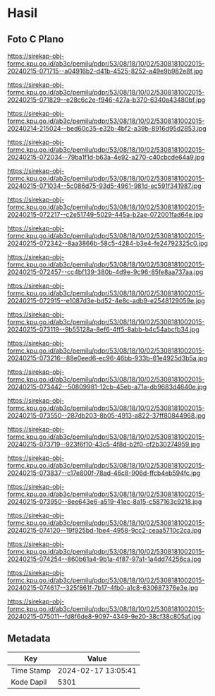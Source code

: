 # Hasil

## Foto C Plano

https://sirekap-obj-formc.kpu.go.id/ab3c/pemilu/pdpr/53/08/18/10/02/5308181002015-20240215-071715--a04916b2-d41b-4525-8252-a49e9b982e8f.jpg

https://sirekap-obj-formc.kpu.go.id/ab3c/pemilu/pdpr/53/08/18/10/02/5308181002015-20240215-071829--e28c6c2e-f946-427a-b370-6340a43480bf.jpg

https://sirekap-obj-formc.kpu.go.id/ab3c/pemilu/pdpr/53/08/18/10/02/5308181002015-20240214-215024--bed60c35-e32b-4bf2-a39b-8916d95d2853.jpg

https://sirekap-obj-formc.kpu.go.id/ab3c/pemilu/pdpr/53/08/18/10/02/5308181002015-20240215-072034--79ba1f1d-b63a-4e92-a270-c40cbcde64a9.jpg

https://sirekap-obj-formc.kpu.go.id/ab3c/pemilu/pdpr/53/08/18/10/02/5308181002015-20240215-071034--5c086d75-93d5-4961-981d-ec591f341987.jpg

https://sirekap-obj-formc.kpu.go.id/ab3c/pemilu/pdpr/53/08/18/10/02/5308181002015-20240215-072217--c2e51749-5029-445a-b2ae-072001fad64e.jpg

https://sirekap-obj-formc.kpu.go.id/ab3c/pemilu/pdpr/53/08/18/10/02/5308181002015-20240215-072342--8aa3866b-58c5-4284-b3e4-fe24792325c0.jpg

https://sirekap-obj-formc.kpu.go.id/ab3c/pemilu/pdpr/53/08/18/10/02/5308181002015-20240215-072457--cc4bf139-380b-4d9e-9c96-85fe8aa737aa.jpg

https://sirekap-obj-formc.kpu.go.id/ab3c/pemilu/pdpr/53/08/18/10/02/5308181002015-20240215-072915--e1087d3e-bd52-4e8c-adb9-e2548129059e.jpg

https://sirekap-obj-formc.kpu.go.id/ab3c/pemilu/pdpr/53/08/18/10/02/5308181002015-20240215-073119--9b55128a-8ef6-4ff5-8abb-b4c54abcfb34.jpg

https://sirekap-obj-formc.kpu.go.id/ab3c/pemilu/pdpr/53/08/18/10/02/5308181002015-20240215-073216--88e0eed6-ec96-46bb-933b-61e4925d3b5a.jpg

https://sirekap-obj-formc.kpu.go.id/ab3c/pemilu/pdpr/53/08/18/10/02/5308181002015-20240215-073442--50809981-12cb-45eb-a71a-db9683d4640e.jpg

https://sirekap-obj-formc.kpu.go.id/ab3c/pemilu/pdpr/53/08/18/10/02/5308181002015-20240215-073550--287db203-8b05-4913-a822-37ff80844968.jpg

https://sirekap-obj-formc.kpu.go.id/ab3c/pemilu/pdpr/53/08/18/10/02/5308181002015-20240215-073719--923f6f10-43c5-4f8d-b2f0-cf2b30274959.jpg

https://sirekap-obj-formc.kpu.go.id/ab3c/pemilu/pdpr/53/08/18/10/02/5308181002015-20240215-073837--c17e800f-78ad-46c8-906d-ffcb4eb594fc.jpg

https://sirekap-obj-formc.kpu.go.id/ab3c/pemilu/pdpr/53/08/18/10/02/5308181002015-20240215-073950--8ee643e6-a519-41ec-8a15-c587163c9218.jpg

https://sirekap-obj-formc.kpu.go.id/ab3c/pemilu/pdpr/53/08/18/10/02/5308181002015-20240215-074120--19f925bd-1be4-4958-9cc2-ceaa5710c2ca.jpg

https://sirekap-obj-formc.kpu.go.id/ab3c/pemilu/pdpr/53/08/18/10/02/5308181002015-20240215-074254--860b61a4-9b1a-4f87-97a1-1a4dd74256ca.jpg

https://sirekap-obj-formc.kpu.go.id/ab3c/pemilu/pdpr/53/08/18/10/02/5308181002015-20240215-074617--325f861f-7b17-4fb0-a1c8-630687376e3e.jpg

https://sirekap-obj-formc.kpu.go.id/ab3c/pemilu/pdpr/53/08/18/10/02/5308181002015-20240215-075011--fd8f6de8-9097-4349-9e20-38cf38c805af.jpg


## Metadata

| Key        | Value               |
| ---------- | ------------------- |
| Time Stamp | 2024-02-17 13:05:41 |
| Kode Dapil | 5301                |



